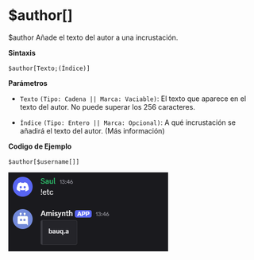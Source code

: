 # $author[]

$author Añade el texto del autor a una incrustación.

**Sintaxis**

```
$author[Texto;(Índice)]
```

**Parámetros**

- `Texto` `(Tipo: Cadena || Marca: Vaciable)`: El texto que aparece en el texto del autor. No puede superar los 256 caracteres.

- `Índice` `(Tipo: Entero || Marca: Opcional)`: A qué incrustación se añadirá el texto del autor. (Más información)


**Codigo de Ejemplo**

```
$author[$username[]]
```

![alt text](image-12.png)